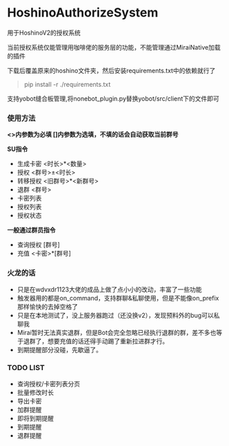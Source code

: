 # HoshinoAuthorizeSystem
用于HoshinoV2的授权系统

当前授权系统仅能管理用咖啡佬的服务层的功能，不能管理通过MiraiNative加载的插件

下载后覆盖原来的hoshino文件夹，然后安装requirements.txt中的依赖就行了

>pip install -r ./requirements.txt

支持yobot缝合板管理,将nonebot_plugin.py替换yobot/src/client下的文件即可

### 使用方法
**<>内参数为必填 []内参数为选填，不填的话会自动获取当前群号**

**SU指令**
- 生成卡密 <时长>*<数量>
- 授权 <群号>±<时长>
- 转移授权 <旧群号>*<新群号>
- 退群 <群号>
- 卡密列表
- 授权列表
- 授权状态

**一般通过群员指令**
- 查询授权 [群号]
- 充值 <卡密>*[群号]

### 火龙的话
- 只是在wdvxdr1123大佬的成品上做了点小小的改动，丰富了一些功能
- 触发器用的都是on_command，支持群聊&私聊使用，但是不能像on_prefix那样愉快的去掉空格了
- 只是在本地测试了，没上服务器跑过（还没换v2），发现预料外的bug可以私聊我
- Mirai暂时无法真实退群，但是Bot会完全忽略已经执行退群的群，差不多也等于退群了，想要充值的话还得手动踢了重新拉进群才行。
- 到期提醒部分没碰，先歇逼了。

### TODO LIST
- 查询授权/卡密列表分页
- 批量修改时长
- 导出卡密
- 加群提醒
- 即将到期提醒
- 到期提醒
- 退群提醒
